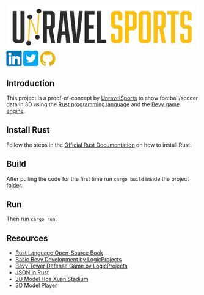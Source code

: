 [![UnravelSports | Football in 3D](assets/logo.png)](https://unravelsports.github.io/)
[<img alt="alt_text" width="40px" src="assets/linkedin.png"/>](https://www.linkedin.com/in/joris-bekkers-33138288/)
[<img alt="alt_text" width="40px" src="assets/twitter.png"/>](https://twitter.com/unravelsports)
[<img alt="alt_text" width="40px" src="assets/github.png"/>](https://unravelsports.github.io)

## Introduction
This project is a proof-of-concept by [UnravelSports](https://unravelsports.github.io/) to show football/soccer data in 3D using the [Rust programming language](https://www.rust-lang.org/) and the [Bevy game engine](https://bevyengine.org/).

## Install Rust
Follow the steps in the [Official Rust Documentation](https://www.rust-lang.org/tools/install) on how to install Rust.

## Build
After pulling the code for the first time run `cargo build` inside the project folder.

## Run
Then run `cargo run`.

## Resources
- [Rust Language Open-Source Book](https://github.com/rust-lang/book)
- [Basic Bevy Development by LogicProjects](https://www.youtube.com/@logicprojects)
- [Bevy Tower Defense Game by LogicProjects](https://github.com/mwbryant/bevy-tower-defense-tutorial)
- [JSON in Rust](https://blog.devgenius.io/reading-and-writing-a-json-file-in-rust-2731da8d6ad0)
- [3D Model Hoa Xuan Stadium](https://sketchfab.com/3d-models/hoa-xuan-stadium-5fc8ffbb5c824d20b2bdb74a26e093f1)
- [3D Model Player](https://free3d.com/3d-model/soccerplayer-v3--391717.html)




